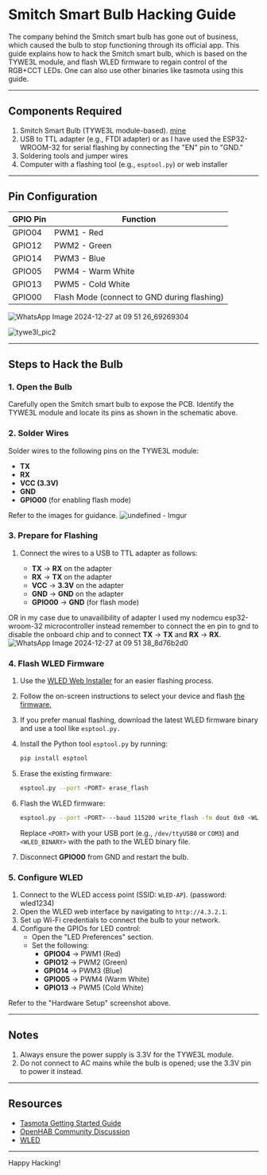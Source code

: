 # Smitch Smart Bulb Hacking Guide

The company behind the Smitch smart bulb has gone out of business, which caused the bulb to stop functioning through its official app. This guide explains how to hack the Smitch smart bulb, which is based on the TYWE3L module, and flash WLED firmware to regain control of the RGB+CCT LEDs. One can also use other binaries like tasmota using this guide.

---

## Components Required

1. Smitch Smart Bulb (TYWE3L module-based). [mine](https://templates.blakadder.com/smitch_SB161001-B22.html)
2. USB to TTL adapter (e.g., FTDI adapter) or as I have used the ESP32-WROOM-32 for serial flashing by connecting the "EN" pin to "GND."
3. Soldering tools and jumper wires
4. Computer with a flashing tool (e.g., `esptool.py`) or web installer

---

## Pin Configuration

| GPIO Pin | Function                                    |
| -------- | ------------------------------------------- |
| GPIO04   | PWM1 - Red                                  |
| GPIO12   | PWM2 - Green                                |
| GPIO14   | PWM3 - Blue                                 |
| GPIO05   | PWM4 - Warm White                           |
| GPIO13   | PWM5 - Cold White                           |
| GPIO00   | Flash Mode (connect to GND during flashing) |
![WhatsApp Image 2024-12-27 at 09 51 26_69269304](https://github.com/user-attachments/assets/f917176a-6f58-45f9-9a54-6d3a9b3e0b28)

![tywe3l_pic2](https://github.com/user-attachments/assets/62210906-7b9d-443f-ae52-bee5df27fdb8)

---

## Steps to Hack the Bulb

### 1. Open the Bulb

Carefully open the Smitch smart bulb to expose the PCB. Identify the TYWE3L module and locate its pins as shown in the schematic above.

### 2. Solder Wires

Solder wires to the following pins on the TYWE3L module:

- **TX**
- **RX**
- **VCC (3.3V)**
- **GND**
- **GPIO00** (for enabling flash mode)

Refer to the images for guidance.
![undefined - Imgur](https://github.com/user-attachments/assets/c6386fd0-6396-46fd-8bc2-05c1d284b78a)

### 3. Prepare for Flashing

1. Connect the wires to a USB to TTL adapter as follows:

   - **TX** -> **RX** on the adapter
   - **RX** -> **TX** on the adapter
   - **VCC** -> **3.3V** on the adapter
   - **GND** -> **GND** on the adapter
   - **GPIO00** -> **GND** (for flash mode)

OR in my case due to unavailibility of adapter I used my nodemcu esp32-wroom-32 microcontroller instead
remember to connect the en pin to gnd to disable the onboard chip and to connect  **TX** -> **TX** and  **RX** -> **RX**.
![WhatsApp Image 2024-12-27 at 09 51 38_8d76b2d0](https://github.com/user-attachments/assets/fc3b3223-3887-48f8-8f7c-70c541ee8e81)


### 4. Flash WLED Firmware

1. Use the [WLED Web Installer](https://install.wled.me/) for an easier flashing process.

2. Follow the on-screen instructions to select your device and flash [the firmware.](https://github.com/Aircoookie/WLED)

3. If you prefer manual flashing, download the latest WLED firmware binary and use a tool like `esptool.py.`

4. Install the Python tool `esptool.py` by running:

   ```bash
   pip install esptool
   ```

5. Erase the existing firmware:

   ```bash
   esptool.py --port <PORT> erase_flash
   ```

6. Flash the WLED firmware:

   ```bash
   esptool.py --port <PORT> --baud 115200 write_flash -fm dout 0x0 <WLED_BINARY>
   ```

   Replace `<PORT>` with your USB port (e.g., `/dev/ttyUSB0` or `COM3`) and `<WLED_BINARY>` with the path to the WLED binary file.

7. Disconnect **GPIO00** from GND and restart the bulb.

### 5. Configure WLED

1. Connect to the WLED access point (SSID: `WLED-AP`). (password: wled1234)
2. Open the WLED web interface by navigating to `http://4.3.2.1`.
3. Set up Wi-Fi credentials to connect the bulb to your network.
4. Configure the GPIOs for LED control:
   - Open the "LED Preferences" section.
   - Set the following:
     - **GPIO04** -> PWM1 (Red)
     - **GPIO12** -> PWM2 (Green)
     - **GPIO14** -> PWM3 (Blue)
     - **GPIO05** -> PWM4 (Warm White)
     - **GPIO13** -> PWM5 (Cold White)

Refer to the "Hardware Setup" screenshot above.

---

## Notes

1. Always ensure the power supply is 3.3V for the TYWE3L module.
2. Do not connect to AC mains while the bulb is opened; use the 3.3V pin to power it instead.

---

## Resources

- [Tasmota Getting Started Guide](https://tasmota.github.io/docs/Getting-Started/)
- [OpenHAB Community Discussion](https://community.openhab.org/t/noob-new-help-add-unlisted-smitch-wifi-lights-esp8266-google-alexa/96119/16)
- [WLED](https://kno.wled.ge/)

---

Happy Hacking!


